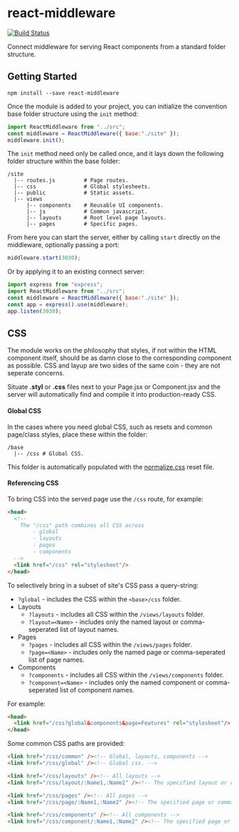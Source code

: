 # react-middleware
[![Build Status](https://travis-ci.org/philcockfield/react-middleware.svg?branch=master)](https://travis-ci.org/philcockfield/react-middleware)

Connect middleware for serving React components from a standard folder structure.

## Getting Started

    npm install --save react-middleware

Once the module is added to your project, you can initialize the convention base folder structure using the `init` method:

```js
import ReactMiddleware from "../src";
const middleware = ReactMiddleware({ base:"./site" });
middleware.init();
```

The `init` method need only be called once, and it lays down the following folder structure within the base folder:


    /site
      |-- routes.js         # Page routes.
      |-- css               # Global stylesheets.
      |-- public            # Static assets.
      |-- views
          |-- components    # Reusable UI components.
          |-- js            # Common javascript.
          |-- layouts       # Root level page layouts.
          |-- pages         # Specific pages.


From here you can start the server, either by calling `start` directly on the middleware, optionally passing a port:

```js
middleware.start(3030);
```

Or by applying it to an existing connect server:

```js
import express from "express";
import ReactMiddleware from "../src";
const middleware = ReactMiddleware({ base:"./site" });
const app = express().use(middleware);
app.listen(3030);

```





## CSS
The module works on the philosophy that styles, if not within the HTML component itself, should be as damn close to the corresponding component as possible.  CSS and layup are two sides of the same coin - they are not seperate concerns.

Situate **.styl** or **.css** files next to your Page.jsx or Component.jsx and the server will automatically find and compile it into production-ready CSS.

#### Global CSS
In the cases where you need global CSS, such as resets and common page/class styles, place these within the folder:

    /base
      |-- /css # Global CSS.

This folder is automatically populated with the [normalize.css](https://necolas.github.io/normalize.css/) reset file.

#### Referencing CSS
To bring CSS into the served page use the `/css` route, for example:

```html
<head>
  <!--
    The "/css" path combines all CSS across
        - global
        - layouts
        - pages
        - components
  -->
  <link href="/css" rel="stylesheet"/>
</head>
```    

To selectively bring in a subset of site's CSS pass a query-string:

- `?global` - includes the CSS within the `<base>/css` folder.
- Layouts
    - `?layouts` - includes all CSS within the `/views/layouts` folder.
    - `?layout=<Name>` - includes only the named layout or comma-seperated list of layout names.
- Pages
    - `?pages` - includes all CSS within the `/views/pages` folder.
    - `?page=<Name>` - includes only the named page or comma-seperated list of page names.
- Components
    - `?components` - includes all CSS within the `/views/components` folder.
    - `?component=<Name>` - includes only the named component or comma-seperated list of component names.


For example:
```html
<head>
  <link href="/css?global&components&page=Features" rel="stylesheet"/>
</head>
```    

Some common CSS paths are provided:

```html
<link href="/css/common" /><!-- Global, layouts, components -->
<link href="/css/global" /><!-- Global css. -->

<link href="/css/layouts" /><!-- All layouts -->
<link href="/css/layout/:Name1,:Name2" /><!-- The specified layout or comma-seperated list of layouts -->

<link href="/css/pages" /><!-- All pages -->
<link href="/css/page/:Name1,:Name2" /><!-- The specified page or comma-seperated list of pages -->

<link href="/css/components" /><!-- All components -->
<link href="/css/component/:Name1,:Name2" /><!-- The specified page or comma-seperated list of pages -->
```

